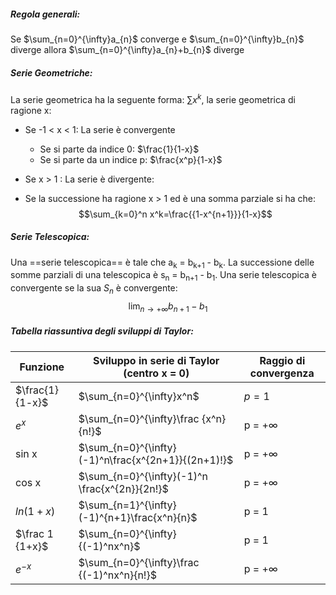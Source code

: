 ##### **Regola generali:**
Se $\sum_{n=0}^{\infty}a_{n}$ converge e $\sum_{n=0}^{\infty}b_{n}$ diverge allora $\sum_{n=0}^{\infty}a_{n}+b_{n}$ diverge

##### **Serie Geometriche:**
La serie geometrica ha la seguente forma: $\sum x^k$, la serie geometrica di ragione x:
- Se -1 < x < 1: La serie è convergente
  - Se si parte da indice 0: $\frac{1}{1-x}$
  - Se si parte da un indice p: $\frac{x^p}{1-x}$

- Se x > 1 : La serie è divergente:
- Se la successione ha ragione x > 1 ed è una somma parziale si ha che: $$\sum_{k=0}^n x^k=\frac{{1-x^{n+1}}}{1-x}$$
##### **Serie Telescopica:**
Una ==serie telescopica== è tale che a<sub>k</sub> = b<sub>k+1</sub> - b<sub>k</sub>. La successione delle somme parziali di una telescopica è s<sub>n</sub> = b<sub>n+1</sub> - b<sub>1</sub>. Una serie telescopica è convergente se la sua $S_n$ è convergente:
$$\lim_{n \to +\infty}b_{n+1}-b_1$$

##### **Tabella riassuntiva degli sviluppi di Taylor:**

| Funzione        | Sviluppo in serie di Taylor (centro x = 0)          | Raggio di convergenza |
| --------------- | --------------------------------------------------- | --------------------- |
| $\frac{1}{1-x}$ | $\sum_{n=0}^{\infty}x^n$                            | $p=1$                 |
| $e^x$           | $\sum_{n=0}^{\infty}\frac {x^n} {n!}$               | p = $+\infty$         |
| sin x           | $\sum_{n=0}^{\infty}(-1)^n\frac{x^{2n+1}}{(2n+1)!}$ | p = $+\infty$         |
| cos x           | $\sum_{n=0}^{\infty}(-1)^n \frac{x^{2n}}{2n!}$      | p = $+\infty$         |
| $ln(1+x)$       | $\sum_{n=1}^{\infty}(-1)^{n+1}\frac{x^n}{n}$        | p = 1                 |
| $\frac 1 {1+x}$ | $\sum_{n=0}^{\infty}{(-1)^nx^n}$                    | p = 1                 |
| $e^{-x}$        | $\sum_{n=0}^{\infty}\frac {(-1)^nx^n}{n!}$          | p = +$\infty$         |
